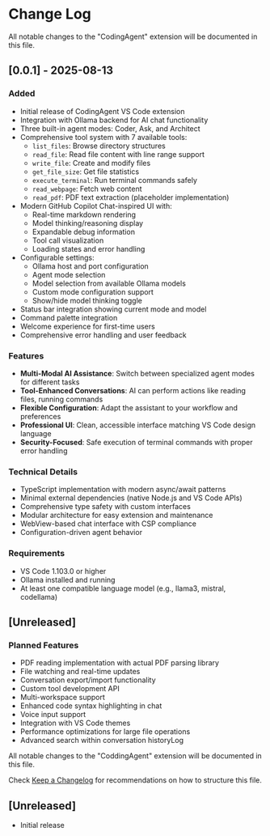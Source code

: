 # Change Log

All notable changes to the "CodingAgent" extension will be documented in this file.

## [0.0.1] - 2025-08-13

### Added
- Initial release of CodingAgent VS Code extension
- Integration with Ollama backend for AI chat functionality
- Three built-in agent modes: Coder, Ask, and Architect
- Comprehensive tool system with 7 available tools:
  - `list_files`: Browse directory structures
  - `read_file`: Read file content with line range support
  - `write_file`: Create and modify files
  - `get_file_size`: Get file statistics
  - `execute_terminal`: Run terminal commands safely
  - `read_webpage`: Fetch web content
  - `read_pdf`: PDF text extraction (placeholder implementation)
- Modern GitHub Copilot Chat-inspired UI with:
  - Real-time markdown rendering
  - Model thinking/reasoning display
  - Expandable debug information
  - Tool call visualization
  - Loading states and error handling
- Configurable settings:
  - Ollama host and port configuration
  - Agent mode selection
  - Model selection from available Ollama models
  - Custom mode configuration support
  - Show/hide model thinking toggle
- Status bar integration showing current mode and model
- Command palette integration
- Welcome experience for first-time users
- Comprehensive error handling and user feedback

### Features
- **Multi-Modal AI Assistance**: Switch between specialized agent modes for different tasks
- **Tool-Enhanced Conversations**: AI can perform actions like reading files, running commands
- **Flexible Configuration**: Adapt the assistant to your workflow and preferences
- **Professional UI**: Clean, accessible interface matching VS Code design language
- **Security-Focused**: Safe execution of terminal commands with proper error handling

### Technical Details
- TypeScript implementation with modern async/await patterns
- Minimal external dependencies (native Node.js and VS Code APIs)
- Comprehensive type safety with custom interfaces
- Modular architecture for easy extension and maintenance
- WebView-based chat interface with CSP compliance
- Configuration-driven agent behavior

### Requirements
- VS Code 1.103.0 or higher
- Ollama installed and running
- At least one compatible language model (e.g., llama3, mistral, codellama)

## [Unreleased]

### Planned Features
- PDF reading implementation with actual PDF parsing library
- File watching and real-time updates
- Conversation export/import functionality
- Custom tool development API
- Multi-workspace support
- Enhanced code syntax highlighting in chat
- Voice input support
- Integration with VS Code themes
- Performance optimizations for large file operations
- Advanced search within conversation historyLog

All notable changes to the "CoddingAgent" extension will be documented in this file.

Check [Keep a Changelog](http://keepachangelog.com/) for recommendations on how to structure this file.

## [Unreleased]

- Initial release